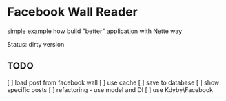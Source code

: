 Facebook Wall Reader
=======================

simple example how build "better" application with Nette way

Status: dirty version


TODO
--------
[ ] load post from facebook wall 
[ ] use cache
[ ] save to database
[ ] show specific posts
[ ] refactoring - use model and DI
[ ] use Kdyby\Facebook
